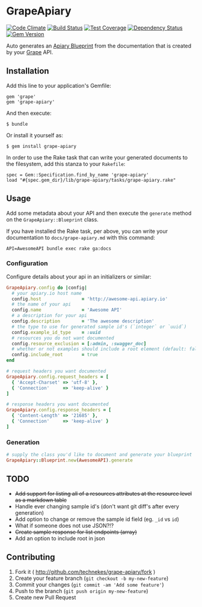 # GrapeApiary

[![Code Climate](https://codeclimate.com/github/technekes/grape-apiary/badges/gpa.svg)](https://codeclimate.com/github/technekes/grape-apiary)
[![Build Status](https://travis-ci.org/technekes/grape-apiary.svg?branch=master)](https://travis-ci.org/technekes/grape-apiary)
[![Test Coverage](https://codeclimate.com/github/technekes/grape-apiary/badges/coverage.svg)](https://codeclimate.com/github/technekes/grape-apiary/coverage)
[![Dependency Status](https://gemnasium.com/technekes/grape-apiary.png)](https://gemnasium.com/technekes/grape-apiary)
[![Gem Version](https://badge.fury.io/rb/grape-apiary.png)](http://badge.fury.io/rb/grape-apiary)

Auto generates an [Apiary Blueprint](http://apiary.io) from the documentation that is created by your [Grape](https://github.com/ruby-grape/grape) API.

## Installation

Add this line to your application's Gemfile:

    gem 'grape'
    gem 'grape-apiary'

And then execute:

    $ bundle

Or install it yourself as:

    $ gem install grape-apiary

In order to use the Rake task that can write your generated documents to the filesystem, add this
stanza to your `Rakefile`:

```
spec = Gem::Specification.find_by_name 'grape-apiary'
load "#{spec.gem_dir}/lib/grape-apiary/tasks/grape-apiary.rake"
```

## Usage

Add some metadata about your API and then execute the `generate` method on the `GrapeApiary::Blueprint` class.

If you have installed the Rake task, per above, you can write your
documentation to `docs/grape-apiary.md` with this command:

```
API=AwesomeAPI bundle exec rake ga:docs
```

### Configuration

Configure details about your api in an initializers or similar:

```ruby
GrapeApiary.config do |config|
  # your apiary.io host name
  config.host               = 'http://awesome-api.apiary.io'
  # the name of your api
  config.name               = 'Awesome API'
  # a description for your api
  config.description        = 'The awesome description'
  # the type to use for generated sample id's (`integer` or `uuid`)
  config.example_id_type    = :uuid
  # resources you do not want documented
  config.resource_exclusion = [:admin, :swagger_doc]
  # whether or not examples should include a root element (default: false)
  config.include_root       = true
end

# request headers you want documented
GrapeApiary.config.request_headers = [
  { 'Accept-Charset' => 'utf-8' },
  { 'Connection'     => 'keep-alive' }
]

# response headers you want documented
GrapeApiary.config.response_headers = [
  { 'Content-Length' => '21685' },
  { 'Connection'     => 'keep-alive' }
]
```

### Generation

```ruby
# supply the class you'd like to document and generate your blueprint
GrapeApiary::Blueprint.new(AwesomeAPI).generate
```

## TODO

* ~~Add support for listing all of a resources attributes at the resource level as a markdown table~~
* Handle ever changing sample id's (don't want git diff's after every generation)
* Add option to change or remove the sample id field (eg. `_id` vs `id`)
* What if someone does not use JSON?!?
* ~~Create sample response for list endpoints (array)~~
* Add an option to include root in json

## Contributing

1. Fork it ( http://github.com/technekes/grape-apiary/fork )
2. Create your feature branch (`git checkout -b my-new-feature`)
3. Commit your changes (`git commit -am 'Add some feature'`)
4. Push to the branch (`git push origin my-new-feature`)
5. Create new Pull Request
